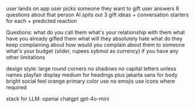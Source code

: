 user lands on app
user picks someone they want to gift
user answers 8 questions about that person
AI spits out 3 gift ideas + conversation starters for each + predicted reaction

Questions: 
what do you call them
what's your relationship with them
what have you already gifted them
what will they absolutely hate
what do they keep complaining about
how would you complain about them to someone 
what's your budget (slider, rupees sybmol as currency)
if you have any other limitations

design style:
large round corners
no shadows
no capital letters unless names
playfair display medium for headings
plus jakarta sans for body
bright social feel
orange primary color
use no emojis
use icons where required


stack for LLM: 
openai chatgpt gpt-4o-mini

